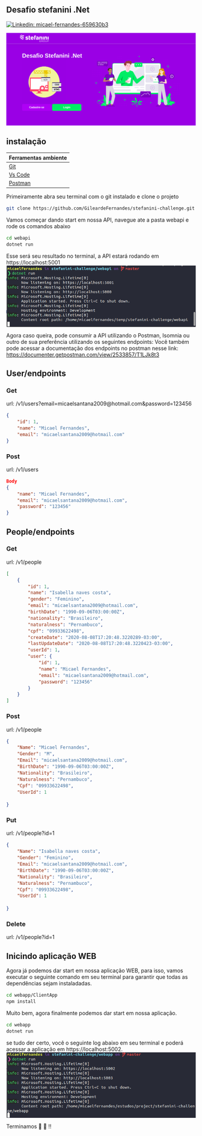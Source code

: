 <h2>Desafio stefanini .Net</h2>

[![Linkedin: micael-fernandes-659630b3](https://img.shields.io/badge/-micaelfernandes-blue?style=flat-square&logo=Linkedin&logoColor=white&link=https://www.linkedin.com/in/micael-fernandes-659630b3/)](https://www.linkedin.com/in/micael-fernandes-659630b3/)

<img align='center' src="https://github.com/GileardeFernandes/stefanini-challenge/blob/master/assets/home-web.png" >


## instalação

| Ferramentas ambiente                               |
| ---------------------------------------------------|
|<a href="https://git-scm.com/">Git</a>              |
|<a href="https://code.visualstudio.com/">Vs Code</a>|
|<a href="https://www.postman.com/">Postman</a>      |


Primeiramente abra seu terminal com o git instalado e clone o projeto

```sh
git clone https://github.com/GileardeFernandes/stefanini-challenge.git
```
Vamos começar dando start em nossa API, navegue ate a pasta webapi e rode os comandos abaixo

```sh
cd webapi
dotnet run
```
Esse será seu resultado no terminal, a API estará rodando em https://localhost:5001
<img align='center' src="https://github.com/GileardeFernandes/stefanini-challenge/blob/master/assets/log-api.png" >




Agora caso queira, pode consumir a API utilizando o Postman, Isomnia ou outro de sua preferência utilizando os seguintes endpoints:
Você também pode acessar a documentação dos endpoints no postman nesse link: https://documenter.getpostman.com/view/2533857/T1LJk8t3

## User/endpoints

<h3>Get</h3> 
url: /v1/users?email=micaelsantana2009@hotmail.com&password=123456

```json
{
    "id": 1,
    "name": "Micael Fernandes",
    "email": "micaelsantana2009@hotmail.com"
}
```

<h3>Post</h3> 
url: /v1/users

```json
Body
{
    "name": "Micael Fernandes",
    "email": "micaelsantana2009@hotmail.com",
    "password": "123456"
}
```

## People/endpoints

<h3>Get</h3>
url: /v1/people

```json
[
    {
        "id": 1,
        "name": "Isabella naves costa",
        "gender": "Feminino",
        "email": "micaelsantana2009@hotmail.com",
        "birthDate": "1990-09-06T03:00:00Z",
        "nationality": "Brasileiro",
        "naturalness": "Pernambuco",
        "cpf": "09933622498",
        "createDate": "2020-08-08T17:20:48.3220289-03:00",
        "lastUpdateDate": "2020-08-08T17:20:48.3220423-03:00",
        "userId": 1,
        "user": {
            "id": 1,
            "name": "Micael Fernandes",
            "email": "micaelsantana2009@hotmail.com",
            "password": "123456"
        }
    }
]
```

<h3>Post</h3>
url: /v1/people

```json
{
    "Name": "Micael Fernandes",
    "Gender": "M",
    "Email": "micaelsantana2009@hotmail.com",
    "BirthDate": "1990-09-06T03:00:00Z",
    "Nationality": "Brasileiro",
    "Naturalness": "Pernambuco",
    "Cpf": "09933622498",
    "UserId": 1

}
```

<h3>Put</h3>
url: /v1/people?id=1

```json
{
    "Name": "Isabella naves costa",
    "Gender": "Feminino",
    "Email": "micaelsantana2009@hotmail.com",
    "BirthDate": "1990-09-06T03:00:00Z",
    "Nationality": "Brasileiro",
    "Naturalness": "Pernambuco",
    "Cpf": "09933622498",
    "UserId": 1

}
```

<h3>Delete</h3>
url: /v1/people?id=1



## Inicindo aplicação WEB

Agora já podemos dar start em nossa aplicação WEB, para isso, vamos executar o seguinte comando em seu terminal para garantir que todas as dependências sejam instaladadas.

```sh
cd webapp/ClientApp 
npm install
```

Muito bem, agora finalmente podemos dar start em nossa aplicação.

```sh
cd webapp
dotnet run
```

se tudo der certo, você o seguinte log abaixo em seu terminal e poderá acessar a aplicação em https://localhost:5002.
<img align='center' src="https://github.com/GileardeFernandes/stefanini-challenge/blob/master/assets/log-appweb.png" >


Terminamos 🚀 :wave: !!










